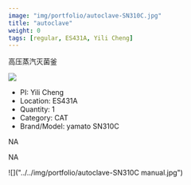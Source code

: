 ```yaml
---
image: "img/portfolio/autoclave-SN310C.jpg"
title: "autoclave"
weight: 0
tags: [regular, ES431A, Yili Cheng]
---
```


高压蒸汽灭菌釜

<!--more-->

![]("../../img/portfolio/autoclave-SN310C.jpg")

- PI: Yili Cheng
- Location: ES431A
- Quantity: 1
- Category: CAT
- Brand/Model: yamato SN310C

NA

NA

![]("../../img/portfolio/autoclave-SN310C manual.jpg")
